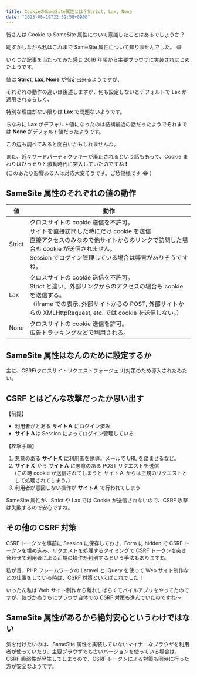 ```yaml
---
title: CookieのSameSite属性とは？Strict, Lax, None
date: "2023-08-19T22:52:58+0900"
---
```


皆さんは Cookie の SameSite 属性について意識したことはあるでしょうか？

恥ずかしながら私はこれまで SameSite 属性について知りませんでした。 :sweat_smile:

いくつか記事を当たってみた感じ 2016 年頃から主要ブラウザに実装されはじめたようです。

値は **Strict**, **Lax**, **None** が指定出来るようですが、

それぞれの動作の違いは後述しますが、何も設定しないとデフォルトで Lax が適用されるらしく、

特別な理由がない限りは **Lax** で問題ないようです。

ちなみに **Lax** がデフォルト値になったのは結構最近の話だったようでそれまでは **None** がデフォルト値だったようです。

この辺も調べてみると面白いかもしれませんね。

また、近々サードパーティクッキーが廃止されるという話もあって、Cookie まわりはひっそりと激動時代に突入していたのですね :exclamation: <br>(このあたり影響ある人は対応大変そうです。ご愁傷様です :joy: )

## SameSite 属性のそれぞれの値の動作

| 値     | 動作                                                                                                                                                                                                                                     |
| ------ | ---------------------------------------------------------------------------------------------------------------------------------------------------------------------------------------------------------------------------------------- |
| Strict | クロスサイトの cookie 送信を不許可。<br>サイトを直接訪問した時にだけ cookie を送信<br>直接アクセスのみなので他サイトからのリンクで訪問した場合も cookie が送信されません。<br>Session でログイン管理している場合は弊害がありそうですね。 |
| Lax    | クロスサイトの cookie 送信を不許可。<br>Strict と違い、外部リンクからのアクセスの場合も cookie を送信する。<br>（iframe での表示, 外部サイトからの POST, 外部サイトからの XMLHttpRequest, etc. では cookie を送信しない。）              |
| None   | クロスサイトの cookie 送信を許可。<br>広告トラッキングなどで利用される。                                                                                                                                                                 |

## SameSite 属性はなんのために設定するか

主に、CSRF(クロスサイトリクエストフォージェリ)対策のため導入されたみたい。

## CSRF とはどんな攻撃だったか思い出す

【前提】

- 利用者がとある **サイトＡ** にログイン済み
- **サイトＡ**は Session によってログイン管理している

【攻撃手順】

1. 悪意のある **サイトＸ** に利用者を誘導。メールで URL を踏ませるなど。
2. **サイトＸ** から **サイトＡ** に悪意のある POST リクエストを送信<br>(この時 cookie が送信されてしまうと サイトＡ からは正規のリクエストとして処理されてしまう。)
3. 利用者が意図しない操作が **サイトＡ** で行われてしまう

SameSite 属性が、Strict や Lax では Cookie が送信されないので、CSRF 攻撃は失敗するので安心ですね。

## その他の CSRF 対策

CSRF トークンを事前に Session に保存しておき、Form に hidden で CSRF トークンを埋め込み、リクエストを処理するタイミングで CSRF トークンを突き合わせて利用者による正規の操作か判別するという手法もありますね。

私が昔、PHP フレームワークの Laravel と jQuery を使って Web サイト制作などの仕事をしている時は、CSRF 対策といえばこれでした！

いったん私は Web サイト制作から離れしばらくモバイルアプリをやってたのですが、気づかぬうちにブラウザ自体での CSRF 対策も進んでいたのですね〜

## SameSite 属性があるから絶対安心というわけではない

気を付けたいのは、SameSite 属性を実装していないマイナーなブラウザを利用者が使っていたり、主要ブラウザでも古いバージョンを使っている場合は、CSRF 脆弱性が発生してしまうので、CSRF トークンによる対策も同時に行った方が安全なようです。
